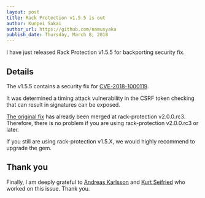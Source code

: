 ```yaml
---
layout: post
title: Rack Protection v1.5.5 is out
author: Kunpei Sakai
author_url: https://github.com/namusyaka
publish_date: Thursday, March 8, 2018
---
```


I have just released Rack Protection v1.5.5 for backporting security fix.

## Details

The v1.5.5 contains a security fix for [CVE-2018-1000119](https://cve.mitre.org/cgi-bin/cvename.cgi?name=CVE-2018-1000119).

It was determined a timing attack vulnerability in the CSRF token checking that can result in signatures can be exposed.

[The original fix](https://github.com/sinatra/sinatra/commit/8aa6c42ef724f93ae309fb7c5668e19ad547eceb) has already been merged at rack-protection v2.0.0.rc3. Therefore, there is no problem if you are using rack-protection v2.0.0.rc3 or later.

If you still are using rack-protection v1.5.X, we would highly recommend to upgrade the gem.

## Thank you

Finally, I am deeply grateful to [Andreas Karlsson](https://github.com/jeltz) and [Kurt Seifried](https://github.com/kseifriedredhat) who worked on this issue.
Thank you.
